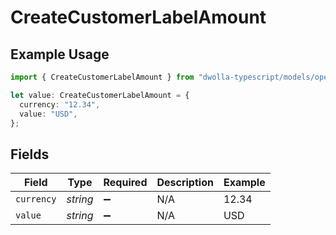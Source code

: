 # CreateCustomerLabelAmount

## Example Usage

```typescript
import { CreateCustomerLabelAmount } from "dwolla-typescript/models/operations";

let value: CreateCustomerLabelAmount = {
  currency: "12.34",
  value: "USD",
};
```

## Fields

| Field              | Type               | Required           | Description        | Example            |
| ------------------ | ------------------ | ------------------ | ------------------ | ------------------ |
| `currency`         | *string*           | :heavy_minus_sign: | N/A                | 12.34              |
| `value`            | *string*           | :heavy_minus_sign: | N/A                | USD                |